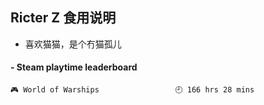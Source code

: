 ## Ricter Z 食用说明
- 喜欢猫猫，是个冇猫孤儿

<!-- steam-box start -->
#### - Steam playtime leaderboard
```text
🎮 World of Warships                 🕘 166 hrs 28 mins
```
<!-- Powered by https://github.com/YouEclipse/steam-box . -->
<!-- steam-box end -->
